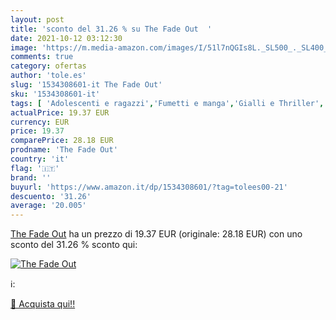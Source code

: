 ```yaml
---
layout: post
title: 'sconto del 31.26 % su The Fade Out  '
date: 2021-10-12 03:12:30
image: 'https://m.media-amazon.com/images/I/51l7nQGIs8L._SL500_._SL400_.jpg'
comments: true
category: ofertas
author: 'tole.es'
slug: '1534308601-it The Fade Out'
sku: '1534308601-it'
tags: [ 'Adolescenti e ragazzi','Fumetti e manga','Gialli e Thriller','Libri','Mistero','Narrativa a fumetti','Thriller e suspense','Thriller giudiziari', ]
actualPrice: 19.37 EUR
currency: EUR
price: 19.37
comparePrice: 28.18 EUR
prodname: 'The Fade Out'
country: 'it'
flag: '🇮🇹'
brand: ''
buyurl: 'https://www.amazon.it/dp/1534308601/?tag=tolees00-21'
descuento: '31.26'
average: '20.005'
---
```


[The Fade Out](https://www.amazon.it/dp/1534308601/?tag=tolees00-21) ha un prezzo di 19.37 EUR (originale: 28.18 EUR) con uno sconto del 31.26 % sconto qui:

[![The Fade Out](https://m.media-amazon.com/images/I/51l7nQGIs8L._SL500_._SL400_.jpg)](https://www.amazon.it/dp/1534308601/?tag=tolees00-21)

ℹ️:


[🛒 Acquista qui!!](https://www.amazon.it/dp/1534308601/?tag=tolees00-21)
